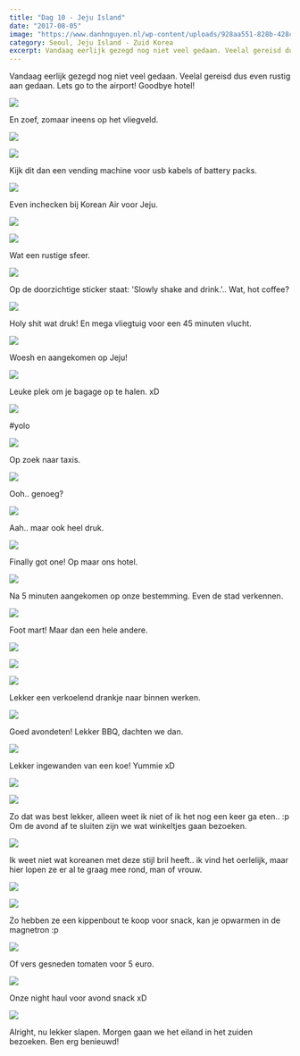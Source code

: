 ```yaml
---
title: "Dag 10 - Jeju Island"
date: "2017-08-05"
image: "https://www.danhnguyen.nl/wp-content/uploads/928aa551-828b-428c-a2d6-6ba8226b7012.jpg"
category: Seoul, Jeju Island - Zuid Korea
excerpt: Vandaag eerlijk gezegd nog niet veel gedaan. Veelal gereisd dus even rustig aan gedaan...
---
```


Vandaag eerlijk gezegd nog niet veel gedaan. Veelal gereisd dus even rustig aan gedaan. Lets go to the airport! Goodbye hotel!

![](https://www.danhnguyen.nl/wp-content/uploads//b73b4c09-8c3d-4e5e-a28c-8efbbb86c772-700x393.jpg)

En zoef, zomaar ineens op het vliegveld.

![](https://www.danhnguyen.nl/wp-content/uploads//995c2eed-40d8-471a-9f9f-f6f5c6f62750-700x393.jpg)

![](https://www.danhnguyen.nl/wp-content/uploads//FC6A7D73-285C-4DEC-9284-4E1F9458BAE0-700x394.jpg)

Kijk dit dan een vending machine voor usb kabels of battery packs.

![](https://www.danhnguyen.nl/wp-content/uploads//aaea2d22-3929-48d2-afa1-102c88630d46-700x393.jpg)

Even inchecken bij Korean Air voor Jeju.

![](https://www.danhnguyen.nl/wp-content/uploads//1fbbf3b6-5597-4ff4-8c61-c293ff5f4ee3-700x393.jpg)

![](https://www.danhnguyen.nl/wp-content/uploads//84a10511-d01c-4d8b-b0ae-852dfef8983c-700x394.jpg)

Wat een rustige sfeer.

![](https://www.danhnguyen.nl/wp-content/uploads//928aa551-828b-428c-a2d6-6ba8226b7012-700x393.jpg)

Op de doorzichtige sticker staat: 'Slowly shake and drink.'.. Wat, hot coffee?

![](https://www.danhnguyen.nl/wp-content/uploads//7b2c6449-924e-40a6-8e3d-a8269fe6bc53-700x393.jpg)

Holy shit wat druk! En mega vliegtuig voor een 45 minuten vlucht.

![](https://www.danhnguyen.nl/wp-content/uploads//0d1836ae-0efc-41f6-9d1f-1065d2f1ae3d-700x393.jpg)

Woesh en aangekomen op Jeju!

![](https://www.danhnguyen.nl/wp-content/uploads//61eef629-84e4-4335-96d6-50940ebc8c0e-700x394.jpg)

Leuke plek om je bagage op te halen. xD

![](https://www.danhnguyen.nl/wp-content/uploads//fda4c1a1-ad44-481a-a46a-42e613cd21a9-700x394.jpg)

#yolo

![](https://www.danhnguyen.nl/wp-content/uploads//c68eb313-8118-4d9e-ba00-dcf6f18fe88f-700x394.jpg)

Op zoek naar taxis.

![](https://www.danhnguyen.nl/wp-content/uploads//8e092c44-437b-415d-9323-07eaf110094a-700x393.jpg)

Ooh.. genoeg?

![](https://www.danhnguyen.nl/wp-content/uploads//eb08a77c-e095-4dd3-a226-d8b5d94e5966-700x393.jpg)

Aah.. maar ook heel druk.

![](https://www.danhnguyen.nl/wp-content/uploads//6ea540e6-4813-4d74-bf1f-b9ee746f6593-700x394.jpg)

Finally got one! Op maar ons hotel.

![](https://www.danhnguyen.nl/wp-content/uploads//66c5a194-de58-4833-a538-22577b5e0d60-700x394.jpg)

Na 5 minuten aangekomen op onze bestemming. Even de stad verkennen.

![](https://www.danhnguyen.nl/wp-content/uploads//09ac3838-ea4c-4465-8bd5-acf47ff3d418-700x394.jpg)

Foot mart! Maar dan een hele andere.

![](https://www.danhnguyen.nl/wp-content/uploads//fbd00b70-d489-4d33-9a7e-053199d2b9ca-700x394.jpg)

![](https://www.danhnguyen.nl/wp-content/uploads//9736aca3-9471-4db0-95a1-812039db6ccf-700x394.jpg)

![](https://www.danhnguyen.nl/wp-content/uploads//9d926860-8438-48bc-9a35-911adb2d32b8-700x394.jpg)

Lekker een verkoelend drankje naar binnen werken.

![](https://www.danhnguyen.nl/wp-content/uploads//110fcc37-d01c-46db-909f-bfdc798693d6-700x394.jpg)

Goed avondeten! Lekker BBQ, dachten we dan.

![](https://www.danhnguyen.nl/wp-content/uploads//c6a8f304-1c7d-420b-b097-a74277126c8c-700x394.jpg)

Lekker ingewanden van een koe! Yummie xD

![](https://www.danhnguyen.nl/wp-content/uploads//c0a50b16-08bb-41d1-88c7-20e4c9037dad-700x394.jpg)

![](https://www.danhnguyen.nl/wp-content/uploads//ac382781-5225-4863-99a6-13266ff95f4d-700x394.jpg)

Zo dat was best lekker, alleen weet ik niet of ik het nog een keer ga eten.. :p Om de avond af te sluiten zijn we wat winkeltjes gaan bezoeken.

![](https://www.danhnguyen.nl/wp-content/uploads//3032557f-b18d-4d6d-9ed4-1ce1db34e68e-700x394.jpg)

Ik weet niet wat koreanen met deze stijl bril heeft.. ik vind het oerlelijk, maar hier lopen ze er al te graag mee rond, man of vrouw.

![](https://www.danhnguyen.nl/wp-content/uploads//488d5870-2c69-43ec-8aa4-326cd77abedd-700x394.jpg)

![](https://www.danhnguyen.nl/wp-content/uploads//0daa199d-ca9e-411b-9056-cd94af789c01-700x394.jpg)

Zo hebben ze een kippenbout te koop voor snack, kan je opwarmen in de magnetron :p

![](https://www.danhnguyen.nl/wp-content/uploads//bf98a58e-6cda-4930-aab5-675490599b87-700x394.jpg)

Of vers gesneden tomaten voor 5 euro.

![](https://www.danhnguyen.nl/wp-content/uploads//1011d477-878f-4b88-84f6-867b0110fd87-700x394.jpg)

Onze night haul voor avond snack xD

![](https://www.danhnguyen.nl/wp-content/uploads//55088a1b-866e-406f-9c9c-b35962f54ba0-700x394.jpg)

Alright, nu lekker slapen. Morgen gaan we het eiland in het zuiden bezoeken. Ben erg benieuwd!
